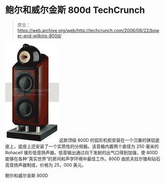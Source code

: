 # 鲍尔和威尔金斯 800d TechCrunch

> 原文：<https://web.archive.org/web/http://techcrunch.com/2006/08/22/bower-and-wilkins-800d/>

![](img/bacc02431cfa4d1280bf9fc07860f5d7.png)这款顶级 800D 的弧形机柜安装在一个沉重的铸铝底座上，底座上还安装了一个实质性的分频器。该音箱内置两个直径为 250 毫米的 Rohacell 锥形低音扬声器。低音输出通过向下发射的出气口得到加强，使 800D 能够在各种“真实世界”的房间和声学环境中最佳工作。800D 由凯夫拉尔锥和钻石高音扬声器制成，价格为 25，000 美元。

鲍尔和威尔金斯 800D
